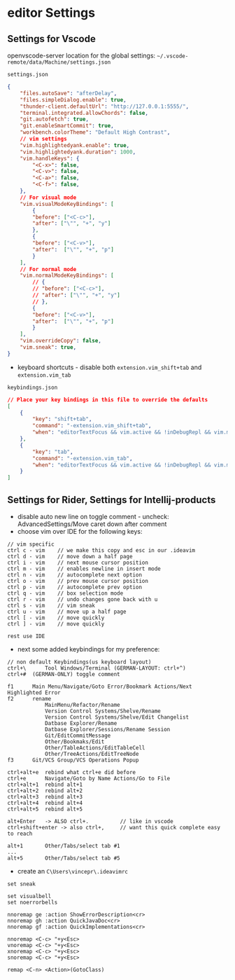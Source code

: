 # editor Settings
## Settings for Vscode

openvscode-server location for the global settings: `~/.vscode-remote/data/Machine/settings.json`

`settings.json`
```json
{
	"files.autoSave": "afterDelay",
    "files.simpleDialog.enable": true,
    "thunder-client.defaultUrl": "http://127.0.0.1:5555/",
    "terminal.integrated.allowChords": false,
    "git.autofetch": true,
    "git.enableSmartCommit": true,
    "workbench.colorTheme": "Default High Contrast",
    // vim settings
    "vim.highlightedyank.enable": true,
    "vim.highlightedyank.duration": 1000,
    "vim.handleKeys": {
        "<C-x>": false,
        "<C-v>": false,
        "<C-a>": false,
        "<C-f>": false,
    },
    // For visual mode
    "vim.visualModeKeyBindings": [
        {
        "before": ["<C-c>"],
        "after": ["\"", "+", "y"]
        },
        {
        "before": ["<C-v>"], 
        "after":  ["\"", "+", "p"]
        }
    ],
    // For normal mode
    "vim.normalModeKeyBindings": [
        // {
        // "before": ["<C-c>"],
        // "after": ["\"", "+", "y"]
        // },
        {
        "before": ["<C-v>"], 
        "after":  ["\"", "+", "p"]
        }
    ],
    "vim.overrideCopy": false,
    "vim.sneak": true,
}
```
- keyboard shortcuts - disable both `extension.vim_shift+tab` and `extension.vim_tab`

`keybindings.json`
```json
// Place your key bindings in this file to override the defaults
[
    {
        "key": "shift+tab",
        "command": "-extension.vim_shift+tab",
        "when": "editorTextFocus && vim.active && !inDebugRepl && vim.mode != 'Insert'"
    },
    {
        "key": "tab",
        "command": "-extension.vim_tab",
        "when": "editorTextFocus && vim.active && !inDebugRepl && vim.mode != 'Insert'"
    }
]
```

## Settings for Rider, Settings for Intellij-products
- disable auto new line on toggle comment - uncheck: AdvancedSettings/Move caret down after comment 
- choose vim over IDE for the following keys:
```
// vim specific
ctrl c - vim    // we make this copy and esc in our .ideavim
ctrl d - vim    // move down a half page
ctrl i - vim    // next mouse cursor position
ctrl m - vim    // enables newline in insert mode
ctrl n - vim    // autocomplete next option
ctrl o - vim    // prev mouse cursor position
ctrl p - vim    // autocomplete prev option
ctrl q - vim    // box selection mode
ctrl r - vim    // undo changes gone back with u
ctrl s - vim    // vim sneak
ctrl u - vim    // move up a half page
ctrl [ - vim    // move quickly
ctrl ] - vim    // move quickly

rest use IDE
```

- next some added keybindings for my preference:
```
// non default Keybindings(us keyboard layout)
ctrl+\		Tool Windows/Terminal (GERMAN-LAYOUT: ctrl+^)
ctrl+#  (GERMAN-ONLY) toggle comment

f1		Main Menu/Navigate/Goto Error/Bookmark Actions/Next Highlighted Error
f2		rename
			MainMenu/Refactor/Rename
			Version Control Systems/Shelve/Rename
			Version Control Systems/Shelve/Edit Changelist
			Datbase Explorer/Rename
			Datbase Explorer/Sessions/Rename Session
			Git/EditCommitMessage
			Other/Bookmaks/Edit
			Other/TableActions/EditTableCell
			Other/TreeActions/EditTreeNode
f3      Git/VCS Group/VCS Operations Popup

ctrl+alt+e	rebind what ctrl+e did before
ctrl+e		Navigate/Goto by Name Actions/Go to File
ctrl+alt+1	rebind alt+1
ctrl+alt+2	rebind alt+2
ctrl+alt+3	rebind alt+3
ctrl+alt+4	rebind alt+4
ctrl+alt+5	rebind alt+5

alt+Enter   -> ALSO ctrl+.          // like in vscode
ctrl+shift+enter -> also ctrl+,     // want this quick complete easy to reach

alt+1		Other/Tabs/select tab #1
...
alt+5		Other/Tabs/select tab #5
```

- create an `C\Users\vincepr\.ideavimrc`
```
set sneak

set visualbell
set noerrorbells

nnoremap ge :action ShowErrorDescription<cr>
nnoremap gh :action QuickJavaDoc<cr>
nnoremap gf :action QuickImplementations<cr>

nnoremap <C-c> "+y<Esc>
vnoremap <C-c> "+y<Esc>
xnoremap <C-c> "+y<Esc>
snoremap <C-c> "+y<Esc>

remap <C-n> <Action>(GotoClass)
```

